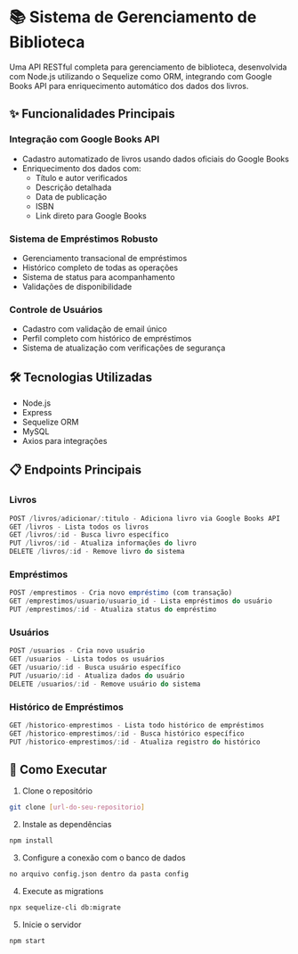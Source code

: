 # 📚 Sistema de Gerenciamento de Biblioteca

Uma API RESTful completa para gerenciamento de biblioteca, desenvolvida com Node.js utilizando o Sequelize como ORM, integrando com Google Books API para enriquecimento automático dos dados dos livros.

## ✨ Funcionalidades Principais

### Integração com Google Books API
- Cadastro automatizado de livros usando dados oficiais do Google Books
- Enriquecimento dos dados com:
  - Título e autor verificados
  - Descrição detalhada
  - Data de publicação
  - ISBN
  - Link direto para Google Books

### Sistema de Empréstimos Robusto
- Gerenciamento transacional de empréstimos
- Histórico completo de todas as operações
- Sistema de status para acompanhamento
- Validações de disponibilidade

### Controle de Usuários
- Cadastro com validação de email único
- Perfil completo com histórico de empréstimos
- Sistema de atualização com verificações de segurança

## 🛠️ Tecnologias Utilizadas

- Node.js
- Express
- Sequelize ORM
- MySQL
- Axios para integrações

## 📋 Endpoints Principais

### Livros
```javascript
POST /livros/adicionar/:titulo - Adiciona livro via Google Books API
GET /livros - Lista todos os livros
GET /livros/:id - Busca livro específico
PUT /livros/:id - Atualiza informações do livro
DELETE /livros/:id - Remove livro do sistema
```

### Empréstimos
```javascript
POST /emprestimos - Cria novo empréstimo (com transação)
GET /emprestimos/usuario/usuario_id - Lista empréstimos do usuário
PUT /emprestimos/:id - Atualiza status do empréstimo
```

### Usuários
```javascript
POST /usuarios - Cria novo usuário
GET /usuarios - Lista todos os usuários
GET /usuario/:id - Busca usuário específico
PUT /usuario/:id - Atualiza dados do usuário
DELETE /usuarios/:id - Remove usuário do sistema
```

### Histórico de Empréstimos
```javascript
GET /historico-emprestimos - Lista todo histórico de empréstimos
GET /historico-emprestimos/:id - Busca histórico específico
PUT /historico-emprestimos/:id - Atualiza registro do histórico
```

## 🚀 Como Executar

1. Clone o repositório
```bash
git clone [url-do-seu-repositorio]
```

2. Instale as dependências
```bash
npm install
```

3. Configure a conexão com o banco de dados
```bash
no arquivo config.json dentro da pasta config
```

4. Execute as migrations
```bash
npx sequelize-cli db:migrate
```

5. Inicie o servidor
```bash
npm start
